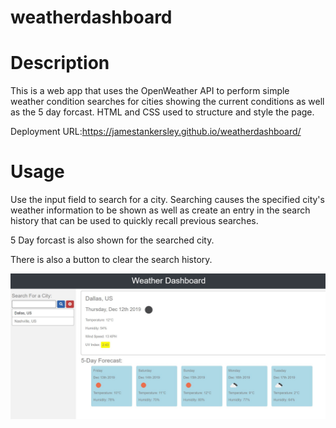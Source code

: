 # weatherdashboard
# Description
This is a web app that uses the OpenWeather API to perform simple weather condition searches for cities showing the current conditions as well as the 5 day forcast. HTML and CSS used to structure and style the page. 

Deployment URL:https://jamestankersley.github.io/weatherdashboard/


# Usage
Use the input field to search for a city. Searching causes the specified city's  weather information to be shown as well as create an entry in the search history that can be used to quickly recall previous searches.


5 Day forcast is also shown for the searched city.

There is also a button to clear the search history.

<img src="/snippingtoolweather.JPG">
